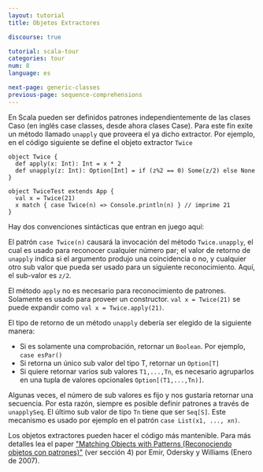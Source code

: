 ```yaml
---
layout: tutorial
title: Objetos Extractores

discourse: true

tutorial: scala-tour
categories: tour
num: 8
language: es

next-page: generic-classes
previous-page: sequence-comprehensions
---
```


En Scala pueden ser definidos patrones independientemente de las clases Caso (en inglés case classes, desde ahora clases Case). Para este fin exite un método llamado `unapply` que proveera el ya dicho extractor. Por ejemplo, en el código siguiente se define el objeto extractor `Twice`

    object Twice {
      def apply(x: Int): Int = x * 2
      def unapply(z: Int): Option[Int] = if (z%2 == 0) Some(z/2) else None
    }
    
    object TwiceTest extends App {
      val x = Twice(21)
      x match { case Twice(n) => Console.println(n) } // imprime 21
    }

Hay dos convenciones sintácticas que entran en juego aquí:

El patrón `case Twice(n)` causará la invocación del método `Twice.unapply`, el cual es usado para reconocer cualquier número par; el valor de retorno de `unapply` indica si el argumento produjo una coincidencia o no, y cualquier otro sub valor que pueda ser usado para un siguiente reconocimiento. Aquí, el sub-valor es `z/2`.

El método `apply` no es necesario para reconocimiento de patrones. Solamente es usado para proveer un constructor. `val x = Twice(21)` se puede expandir como `val x = Twice.apply(21)`.

El tipo de retorno de un método `unapply` debería ser elegido de la siguiente manera:
* Si es solamente una comprobación, retornar un `Boolean`. Por ejemplo, `case esPar()`
* Si retorna un único sub valor del tipo T, retornar un `Option[T]`
* Si quiere retornar varios sub valores `T1,...,Tn`, es necesario agruparlos en una tupla de valores opcionales `Option[(T1,...,Tn)]`.

Algunas veces, el número de sub valores es fijo y nos gustaría retornar una secuencia. Por esta razón, siempre es posible definir patrones a través de `unapplySeq`. El último sub valor de tipo `Tn` tiene que ser `Seq[S]`. Este mecanismo es usado por ejemplo en el patrón `case List(x1, ..., xn)`.

Los objetos extractores pueden hacer el código más mantenible. Para más detalles lea el paper ["Matching Objects with Patterns (Reconociendo objetos con patrones)"](https://infoscience.epfl.ch/record/98468/files/MatchingObjectsWithPatterns-TR.pdf) (ver sección 4) por Emir, Odersky y Williams (Enero de 2007).
